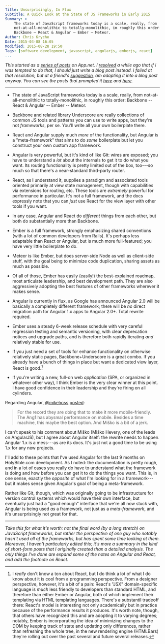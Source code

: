 ```yaml
---
Title: Unsurprisingly, In Flux
Subtitle: A Quick Look at the State of JS Frameworks in Early 2015
Summary: >
    The state of JavaScript frameworks today is a scale, really, from
    not-at-all-monolithic to totally-monolithic, in roughly this order:
    Backbone – React & Angular – Ember – Meteor.
Author: Chris Krycho
Date: 2015-04-08 16:05
Modified: 2015-08-28 19:50
Tags: [software development, javascript, angularjs, emberjs, react]
...
```


<i class="editorial">This started as a [series of posts] on App.net. I
[resolved] a while ago that if I was tempted to do that, I should just write a
blog post instead. I failed at that resolution, but at a friend's [suggestion],
am adapting it into a blog post anyway. You can see the posts that prompted it
[here][\@keita] and [here][\@jws].</i>

[series of posts]: https://alpha.app.net/chriskrycho/post/57102562
[resolved]: http://www.chriskrycho.com/2014/a-few-theses-on-blogging.html
[suggestion]: https://alpha.app.net/jws/post/57108281
[\@keita]: https://alpha.app.net/keita/post/57096585
[\@jws]: https://alpha.app.net/jws/post/57096838

---

  - The state of JavaScript frameworks today is a scale, really, from
    not-at-all-monolithic to totally-monolithic, in roughly this order: Backbone
    -- React & Angular -- Ember -- Meteor.

  - Backbone and related library Underscore are really collections of common JS
    tools and patterns you can use to write apps, but they're not *frameworks*,
    per se. You'll write all your own boilerplate there.

  - React and Angular supply much *more* of the functionality, but Angular is a
    "meta-framework" that aims to do *some* boilerplate but let you construct
    your own custom app framework.

  - Angular is very powerful, but it's kind of like Git: wires are exposed; you
    have to understand a *lot* about the internals to get it to do what you
    want. Its routing functionality is pretty limited out of the box, too---so
    much so that there's a near-standard third-party router.

  - React, as I understand it, supplies a paradigm and associated tools oriented
    primarily at view state management, though with capabilities via extensions
    for routing, etc. These tools are *extremely* powerful for performance in
    particular. It's not a full framework, and the docs expressly note that you
    can *just* use React for the view layer with other tools if you want.

  - In any case, Angular and React do *different* things from each other, but
    both do substantially more than Backbone.

  - Ember is a full framework, strongly emphasizing shared conventions (with a
    lot of common developers from Rails). It's perhaps less adaptable than React
    or Angular, but is much more full-featured; you have very little boilerplate
    to do.

  - Meteor is like Ember, but does server-side Node as well as client-side
    stuff, with the goal being to minimize code duplication, sharing assets as
    much as possible.

  - Of all of those, Ember has easily (easily!) the best-explained roadmap, most
    articulate leadership, and best development path. They are also aggressively
    adopting the best features of other frameworks wherever it makes sense.

  - Angular is currently in flux, as Google has announced Angular 2.0 will be
    basically a completely different framework; there will be *no* direct
    migration path for Angular 1.x apps to Angular 2.0+. Total rewrite required.

  - Ember uses a steady 6-week release schedule with very careful regression
    testing and semantic versioning, with clear deprecation notices and upgrade
    paths, and is therefore both rapidly iterating *and* relatively stable for
    use.

  - If you just need a set of tools for enhance functionality on otherwise
    relatively static pages, Backbone+Underscore is a great combo. If you
    already have a bunch of things in place but want a dedicated view layer,
    React is good.[^react]

  - If you're writing a new, full-on web *application* (SPA, or organized in
    whatever other way), I think Ember is the very clear winner at this point. I
    have good confidence in their leadership and they're firing on all
    cylinders.

Regarding Angular, [\@mikehoss][\@mikehoss] [posted][posted]:

> For the record they are doing that to make it more mobile-friendly. The Ang1
> has abysmal performance on mobile. Besides a time machine, this maybe the best
> option. And Miško is a bit of a jerk.

[\@mikehoss]: https://alpha.app.net/mikehoss
[posted]: https://alpha.app.net/mikehoss/post/57105656

I can't speak to his comment about Miško (Miško Hevery, one of the leads on
AngularJS), but I agree about Angular itself: the rewrite needs to happen.
Angular 1.x is a mess---as are its docs. It's just not a good time to be using
1.x for any new projects.

I'll add to these points that I've used Angular for the last 9 months on
HolyBible.com development. As I noted: the documentation is pretty rough, and in
a lot of cases you really do have to understand what the framework is doing and
how before you can get it to do the things you want. This is, in one sense,
exactly the *opposite* of what I'm looking for in a framework---but it makes
sense given Angular's goal of being a meta-framework.

Rather like Git, though, which was originally going to be infrastructure for
version control systems which would have their own interface, but eventually
just had a "good enough" interface that we're all now stuck with, Angular is
being used *as* a framework, not just as a *meta-framework*, and it's
unsurprisingly not great for that.

---

<i class="editorial">Take this for what it's worth: not the final word (by a
long stretch) on JavaScript frameworks, but rather the perspective of one guy
who notably _hasn't used all of the frameworks_, but has spent some time looking
at them. Moreover, I haven't particularly edited this; it's more a summary in
the kind of short-form posts that I originally created than a detailed analysis.
The only things I've done are expand some of the notes on Angular and React, and
add the footnote on React.</i>

[^react]: I *really* don't know a ton about React, but I do think a lot of what
    I do know about it is cool from a programming perspective. From a designer
    perspective, however, it's a bit of a pain: React's "JSX" domain-specific
    language is *much* less friendly to developers than standard HTML, and
    therefore than either Ember or Angular, both of which implement their
    templating via HTML templating languages. There's a substantil tradeoff
    there: React's model is interesting not only academically but in practice
    because of the performance results it produces. It's worth note, though,
    that others have recognized this and are adopting it to varying degrees;
    notably, Ember is incorporating the idea of minimizing changes to the DOM by
    keeping track of state and updating only differences, rather than refreshing
    the whole tree, in the new rendering engine (HTMLBars) they're rolling out
    over the past several and future several releases.
